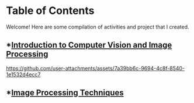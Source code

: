 # Table of Contents

Welcome! Here are some compilation of activities and project that I created.

## *[Introduction to Computer Vision and Image Processing](4B-VERDAD-MP1)
https://github.com/user-attachments/assets/7a39bb6c-9694-4c8f-8540-1e1532d4ecc7

## *[Image Processing Techniques](https://github.com/janeeeeverdad/CSST106-4B/tree/a58ee637bab0e96afdcac803a99264ad770c4592/4B-VERDAD-EXER1)




